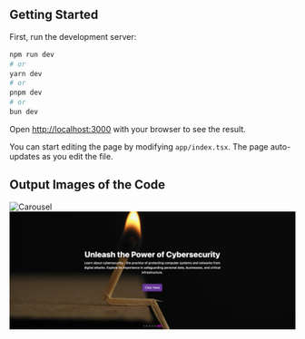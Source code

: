 ## Getting Started

First, run the development server:

```bash
npm run dev
# or
yarn dev
# or
pnpm dev
# or
bun dev
```

Open [http://localhost:3000](http://localhost:3000) with your browser to see the result.

You can start editing the page by modifying `app/index.tsx`. The page auto-updates as you edit the file.

## Output Images of the Code

![Carousel](/public/Screen%20Shot%202024-03-24%20at%201.02.02%20AM.png)
![Carousel](/public/Screen%20Shot%202024-03-24%20at%201.02.20%20AM.png)
